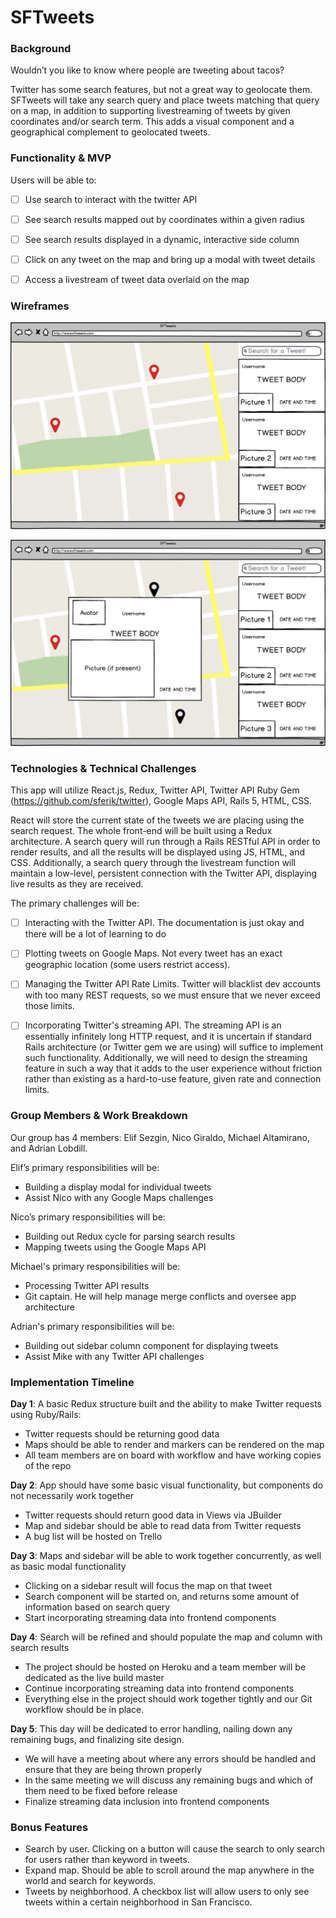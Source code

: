 # SFTweets

### Background

Wouldn’t you like to know where people are tweeting about tacos?

Twitter has some search features, but not a great way to geolocate them. SFTweets will take any search query and place tweets matching that query on a map, in addition to supporting livestreaming of tweets by given coordinates and/or search term. This adds a visual component and a geographical complement to geolocated tweets.


### Functionality & MVP

Users will be able to:

- [ ] Use search to interact with the twitter API
- [ ] See search results mapped out by coordinates within a given radius
- [ ] See search results displayed in a dynamic, interactive side column
- [ ] Click on any tweet on the map and bring up a modal with tweet details
- [ ] Access a livestream of tweet data overlaid on the map


### Wireframes

![frame1](docs/MainPage.png)

![frame2](docs/TweetShowModal.png)

### Technologies & Technical Challenges

This app will utilize React.js, Redux, Twitter API, Twitter API Ruby Gem (https://github.com/sferik/twitter), Google Maps API, Rails 5, HTML, CSS.

React will store the current state of the tweets we are placing using the search request. The whole front-end will be built using a Redux architecture. A search query will run through a Rails RESTful API in order to render results, and all the results will be displayed using JS, HTML, and CSS. Additionally, a search query through the livestream function will maintain a low-level, persistent connection with the Twitter API, displaying live results as they are received.

The primary challenges will be:

- [ ] Interacting with the Twitter API. The documentation is just okay and there will be a lot of learning to do
- [ ] Plotting tweets on Google Maps. Not every tweet has an exact geographic location (some users restrict access).
- [ ] Managing the Twitter API Rate Limits. Twitter will blacklist dev accounts with too many REST requests, so we must ensure that we never exceed those limits.
- [ ] Incorporating Twitter's streaming API. The streaming API is an essentially infinitely long HTTP request, and it is uncertain if standard Rails architecture (or Twitter gem we are using) will suffice to implement such functionality. Additionally, we will need to design the streaming feature in such a way that it adds to the user experience without friction rather than existing as a hard-to-use feature, given rate and connection limits.


### Group Members & Work Breakdown

Our group has 4 members: Elif Sezgin, Nico Giraldo, Michael Altamirano, and Adrian Lobdill.


Elif’s primary responsibilities will be:

- Building a display modal for individual tweets
-  Assist Nico with any Google Maps challenges


Nico’s primary responsibilities will be:

- Building out Redux cycle for parsing search results
- Mapping tweets using the Google Maps API


Michael's primary responsibilities will be:

- Processing Twitter API results
- Git captain. He will help manage merge conflicts and oversee app architecture


Adrian's primary responsibilities will be:

- Building out sidebar column component for displaying tweets
- Assist Mike with any Twitter API challenges


### Implementation Timeline

**Day 1**: A basic Redux structure built and the ability to make Twitter requests using Ruby/Rails:

- Twitter requests should be returning good data
- Maps should be able to render and markers can be rendered on the map
- All team members are on board with workflow and have working copies of the repo

**Day 2**: App should have some basic visual functionality, but components do not necessarily work together

- Twitter requests should return good data in Views via JBuilder
- Map and sidebar should be able to read data from Twitter requests
- A bug list will be hosted on Trello

**Day 3**: Maps and sidebar will be able to work together concurrently, as well as basic modal functionality

- Clicking on a sidebar result will focus the map on that tweet
- Search component will be started on, and returns some amount of information based on search query
- Start incorporating streaming data into frontend components

**Day 4**: Search will be refined and should populate the map and column with search results

- The project should be hosted on Heroku and a team member will be dedicated as the live build master
- Continue incorporating streaming data into frontend components
- Everything else in the project should work together tightly and our Git workflow should be in place.

**Day 5**: This day will be dedicated to error handling, nailing down any remaining bugs, and finalizing site design.

- We will have a meeting about where any errors should be handled and ensure that they are being thrown properly
- In the same meeting we will discuss any remaining bugs and which of them need to be fixed before release
- Finalize streaming data inclusion into frontend components

### Bonus Features

- Search by user. Clicking on a button will cause the search to only search for users rather than keyword in tweets.
- Expand map. Should be able to scroll around the map anywhere in the world and search for keywords.
- Tweets by neighborhood. A checkbox list will allow users to only see tweets within a certain neighborhood in San Francisco.
